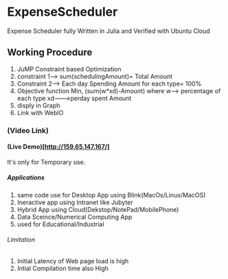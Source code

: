 # ExpenseScheduler
Expense Scheduler fully Written in Julia and Verified with Ubuntu Cloud
## Working Procedure
1. JuMP Constraint based Optimization 
2. constraint 1--> sum(schedulingAmount)= Total Amount
3. Constraint 2--> Each day Spending Amount for each type= 100%
4. Objective function
           Min, (sum(w*xd)-Amount)
           where w--> percentage of each type
                 xd--->perday spent Amount
5. disply in Graph
6. Link with WebIO
### (Video Link)
#### (Live Demo)[http://159.65.147.167/]
It's only for Temporary use. 

##### Applications
1. same code use for Desktop App using Blink(MacOs/Linux/MacOS)
2. Ineractive app using Intranet like Jubyter
3. Hybrid App using Cloud(Dekstop/NotePad/MobilePhone)
4. Data Sceince/Numerical Computing App
5. used for Educational/Industrial
###### Limitation
1. Initial Latency of Web page load is high
2. Intial Compilation time also High


